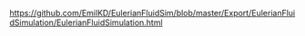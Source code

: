 https://github.com/EmilKD/EulerianFluidSim/blob/master/Export/EulerianFluidSimulation/EulerianFluidSimulation.html
